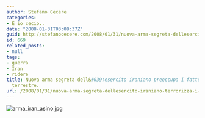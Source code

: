 ```yaml
---
author: Stefano Cecere
categories:
- E io cecio..
date: "2008-01-31T03:08:37Z"
guid: http://stefanocecere.com/2008/01/31/nuova-arma-segreta-dellesercito-iraniano-terrorizza-i-fattori/
id: 669
related_posts:
- null
tags:
- guerra
- Iran
- ridere
title: Nuova arma segreta dell&#039;esercito iraniano preoccupa i fattori della pace
  terrestre.
url: /2008/01/31/nuova-arma-segreta-dellesercito-iraniano-terrorizza-i-fattori/
---
```


![arma_iran_asino.jpg](http://stefanocecere.com/wp-content/uploads/sites/3/2008/01/arma_iran_asino.jpg)